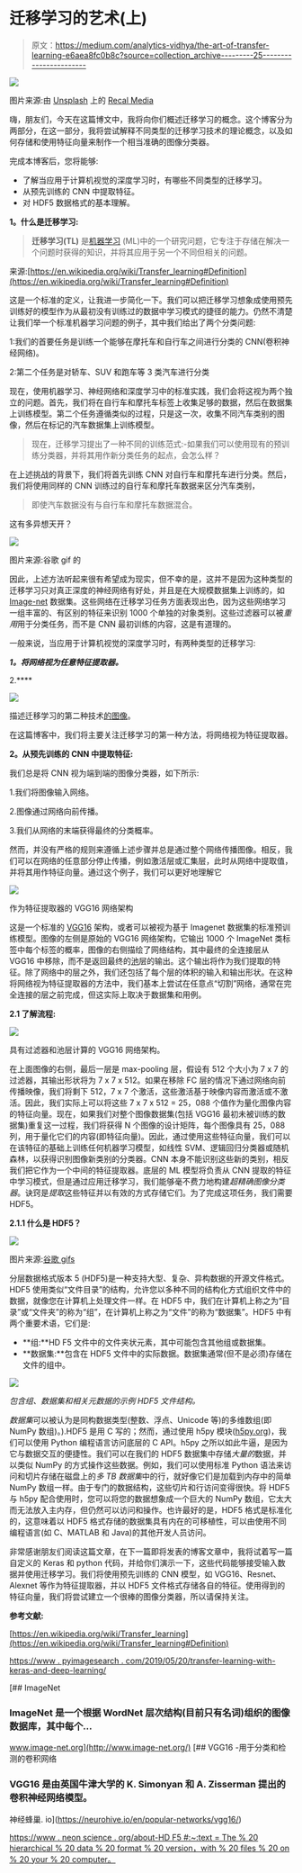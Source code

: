 # 迁移学习的艺术(上)

> 原文：<https://medium.com/analytics-vidhya/the-art-of-transfer-learning-e6aea8fc0b8c?source=collection_archive---------25----------------------->

![](img/16ce7a291c5fcf5dedb32d51bbe3c608.png)

图片来源:由 [Unsplash](https://unsplash.com/images/nature/sunset?utm_source=unsplash&utm_medium=referral&utm_content=creditCopyText) 上的 [Recal Media](https://unsplash.com/@recalmedia?utm_source=unsplash&utm_medium=referral&utm_content=creditCopyText)

嗨，朋友们，今天在这篇博文中，我将向你们概述迁移学习的概念。这个博客分为两部分，在这一部分，我将尝试解释不同类型的迁移学习技术的理论概念，以及如何存储和使用特征向量来制作一个相当准确的图像分类器。

完成本博客后，您将能够:

*   了解当应用于计算机视觉的深度学习时，有哪些不同类型的迁移学习。
*   从预先训练的 CNN 中提取特征。
*   对 HDF5 数据格式的基本理解。

**1。什么是迁移学习:**

> **迁移学习(TL)** 是[机器学习](https://en.wikipedia.org/wiki/Machine_learning) (ML)中的一个研究问题，它专注于存储在解决一个问题时获得的知识，并将其应用于另一个不同但相关的问题。

来源:[https://en.wikipedia.org/wiki/Transfer_learning#Definition](https://en.wikipedia.org/wiki/Transfer_learning#Definition)

这是一个标准的定义，让我进一步简化一下。我们可以把迁移学习想象成使用预先训练好的模型作为从最初没有训练过的数据中学习模式的捷径的能力。仍然不清楚让我们举一个标准机器学习问题的例子，其中我们给出了两个分类问题:

1:我们的首要任务是训练一个能够在摩托车和自行车之间进行分类的 CNN(卷积神经网络)。

2:第二个任务是对轿车、SUV 和跑车等 3 类汽车进行分类

现在，使用机器学习、神经网络和深度学习中的标准实践，我们会将这视为两个独立的问题。首先，我们将在自行车和摩托车标签上收集足够的数据，然后在数据集上训练模型。第二个任务遵循类似的过程，只是这一次，收集不同汽车类别的图像，然后在标记的汽车数据集上训练模型。

> 现在，迁移学习提出了一种不同的训练范式:-如果我们可以使用现有的预训练分类器，并将其用作新分类任务的起点，会怎么样？

在上述挑战的背景下，我们将首先训练 CNN 对自行车和摩托车进行分类。然后，我们将使用同样的 CNN 训练过的自行车和摩托车数据来区分汽车类别，

> 即使汽车数据没有与自行车和摩托车数据混合。

这有多异想天开？

![](img/89267395f602c3ab7d742b0d2ea0d30e.png)

图片来源:谷歌 gif 的

因此，上述方法听起来很有希望成为现实，但不幸的是，这并不是因为这种类型的迁移学习只对真正深度的神经网络有好处，并且是在大规模数据集上训练的，如 [Image-net](http://www.image-net.org/) 数据集。这些网络在迁移学习任务方面表现出色，因为这些网络学习一组丰富的、有区别的特征来识别 1000 个单独的对象类别。这些过滤器可以被*重用*用于分类任务，而不是 CNN 最初训练的内容，这是有道理的。

一般来说，当应用于计算机视觉的深度学习时，有两种类型的迁移学习:

***1。将网络视为任意特征提取器。***

2.****

![](img/ca006cb5da6dfd22e4359bb24b4d441a.png)

描述迁移学习的第二种技术[的图像](https://www.google.com/url?sa=i&url=https%3A%2F%2Fwww.slideshare.net%2FPyData%2Fpy-datasf&psig=AOvVaw2_K1d5BetTs_l3Q5bDWAvd&ust=1598595545340000&source=images&cd=vfe&ved=0CAIQjRxqFwoTCKi_-9PcuusCFQAAAAAdAAAAABAP)。

在这篇博客中，我们将主要关注迁移学习的第一种方法，将网络视为特征提取器。

**2。从预先训练的 CNN 中提取特征:**

我们总是将 CNN 视为端到端的图像分类器，如下所示:

1.我们将图像输入网络。

2.图像通过网络向前传播。

3.我们从网络的末端获得最终的分类概率。

然而，并没有严格的规则来遵循上述步骤并总是通过整个网络传播图像。相反，我们可以在网络的任意部分停止传播，例如激活层或汇集层，此时从网络中提取值，并将其用作特征向量。通过这个例子，我们可以更好地理解它

![](img/cc48a0eb0e178c5a8227da574be33fc4.png)

作为特征提取器的 VGG16 网络架构

这是一个标准的 [VGG16](https://neurohive.io/en/popular-networks/vgg16/) 架构，或者可以被视为基于 Imagenet 数据集的标准预训练模型。图像的左侧是原始的 VGG16 网络架构，它输出 1000 个 ImageNet 类标签中每个标签的概率，图像的右侧描绘了网络结构，其中最终的全连接层从 VGG16 中移除，而不是返回最终的[池](https://machinelearningmastery.com/pooling-layers-for-convolutional-neural-networks/)层的输出。这个输出将作为我们提取的特征。除了网络中的层之外，我们还包括了每个层的体积的输入和输出形状。在这种将网络视为特征提取器的方法中，我们基本上尝试在任意点“切割”网络，通常在完全连接的层之前完成，但这实际上取决于数据集和用例。

**2.1 了解流程:**

![](img/f5278f61fe1a2ce3c3e240f62e7a355a.png)

具有过滤器和池层计算的 VGG16 网络架构。

在上面图像的右侧，最后一层是 max-pooling 层，假设有 512 个大小为 7 x 7 的过滤器，其输出形状将为 7 x 7 x 512。如果在移除 FC 层的情况下通过网络向前传播映像，我们将剩下 512，7 x 7 个激活，这些激活基于映像内容而激活或不激活。因此，我们实际上可以将这些 7 x 7 x 512 = 25，088 个值作为量化图像内容的特征向量。现在，如果我们对整个图像数据集(包括 VGG16 最初未被训练的数据集)重复这一过程，我们将获得 N 个图像的设计矩阵，每个图像具有 25，088 列，用于量化它们的内容(即特征向量)。因此，通过使用这些特征向量，我们可以在该特征的基础上训练任何机器学习模型，如线性 SVM、逻辑回归分类器或随机森林，以获得识别图像新类别的分类器。CNN 本身不能识别这些新的类别，相反我们把它作为一个中间的特征提取器。底层的 ML 模型将负责从 CNN 提取的特征中学习模式，但是通过应用迁移学习，我们能够毫不费力地构建*超精确图像分类器*。诀窍是*提取*这些特征并以有效的方式存储它们。为了完成这项任务，我们需要 HDF5。

**2.1.1 什么是 HDF5？**

![](img/bb4656f6f0ce11b732bf32b01d2b073c.png)

图片来源:[谷歌 gifs](https://www.google.com/url?sa=i&url=https%3A%2F%2Fgiphy.com%2Fgifs%2Fgotham-fox-3o7qDP28LG5LrVYfde&psig=AOvVaw2fpN_mp2AN3EMZAM54LGVL&ust=1598601729626000&source=images&cd=vfe&ved=0CAIQjRxqFwoTCLjAh9nzuusCFQAAAAAdAAAAABAW)

分层数据格式版本 5 (HDF5)是一种支持大型、复杂、异构数据的开源文件格式。HDF5 使用类似“文件目录”的结构，允许您以多种不同的结构化方式组织文件中的数据，就像您在计算机上处理文件一样。在 HDF5 中，我们在计算机上称之为“目录”或“文件夹”的称为“组”，在计算机上称之为“文件”的称为“数据集”。HDF5 中有两个重要术语，它们是:

*   **组:**HD F5 文件中的文件夹状元素，其中可能包含其他组或数据集。
*   **数据集:**包含在 HDF5 文件中的实际数据。数据集通常(但不是必须)存储在文件的组中。

![](img/9fee1f7c819e9c15e31d422c1e1adf25.png)

*包含组、数据集和相关元数据的示例 HDF5 文件结构。*

*数据集*可以被认为是同构数据类型(整数、浮点、Unicode 等)的多维数组(即 NumPy 数组)。).HDF5 是用 C 写的；然而，通过使用 h5py 模块([h5py.org](http://www.h5py.org/))，我们可以使用 Python 编程语言访问底层的 C API。h5py 之所以如此牛逼，是因为它与数据交互的便捷性。我们可以在我们的 HDF5 数据集中存储*大量的*数据，并以类似 NumPy 的方式操作这些数据。例如，我们可以使用标准 Python 语法来访问和切片存储在磁盘上的*多 TB 数据集*中的行，就好像它们是加载到内存中的简单 NumPy 数组一样。由于专门的数据结构，这些切片和行访问变得很快。将 HDF5 与 h5py 配合使用时，您可以将您的数据想象成一个巨大的 NumPy 数组，它太大而无法放入主内存，但仍然可以访问和操作。也许最好的是，HDF5 格式是标准化的，这意味着以 HDF5 格式存储的数据集具有内在的可移植性，可以由使用不同编程语言(如 C、MATLAB 和 Java)的其他开发人员访问。

非常感谢朋友们阅读这篇文章，在下一篇即将发表的博客文章中，我将试着写一篇自定义的 Keras 和 python 代码，并给你们演示一下，这些代码能够接受输入数据并使用迁移学习。我们将使用预先训练的 CNN 模型，如 VGG16、Resnet、Alexnet 等作为特征提取器，并以 HDF5 文件格式存储各自的特征。使用得到的特征向量，我们将尝试建立一个很棒的图像分类器，所以请保持关注。

**参考文献:**

[https://en.wikipedia.org/wiki/Transfer_learning](https://en.wikipedia.org/wiki/Transfer_learning#Definition)

[https://www . pyimagesearch . com/2019/05/20/transfer-learning-with-keras-and-deep-learning/](https://www.pyimagesearch.com/2019/05/20/transfer-learning-with-keras-and-deep-learning/)

[](http://www.image-net.org/) [## ImageNet

### ImageNet 是一个根据 WordNet 层次结构(目前只有名词)组织的图像数据库，其中每个…

www.image-net.org](http://www.image-net.org/) [](https://neurohive.io/en/popular-networks/vgg16/) [## VGG16 -用于分类和检测的卷积网络

### VGG16 是由英国牛津大学的 K. Simonyan 和 A. Zisserman 提出的卷积神经网络模型。

神经蜂巢. io](https://neurohive.io/en/popular-networks/vgg16/) 

[https://www . neon science . org/about-HD F5 #:~:text = The % 20 hierarchical % 20 data % 20 format % 20 version，with % 20 files % 20 on % 20 your % 20 computer。](https://www.neonscience.org/about-hdf5#:~:text=The%20Hierarchical%20Data%20Format%20version,with%20files%20on%20your%20computer.)